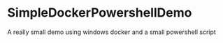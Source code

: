 # SimpleDockerPowershellDemo
A really small demo using windows docker and a small powershell script
